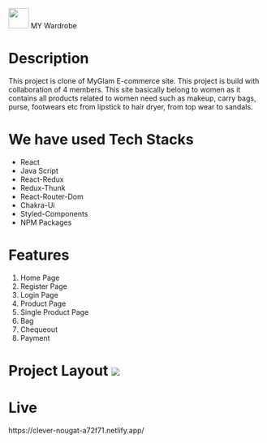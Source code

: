 <img width="40px" src="https://user-images.githubusercontent.com/107741808/208722329-c9ecf1f9-f606-4692-aa42-9701cd12838d.jpeg"/>  MY Wardrobe


<h1>Description</h1>
<p>This project is clone of MyGlam E-commerce site. This project is build with collaboration of 4 members. This site basically belong to women as it contains all products related to women need such as makeup, carry bags, purse, footwears etc from lipstick to hair dryer, from top wear to sandals.</p>

<h1>We have used Tech Stacks</h1>

<ul>
<li>React</li>
  <li>Java Script</li>
<li>React-Redux</li>
<li>Redux-Thunk</li>
  <li>React-Router-Dom</li>
<li>Chakra-Ui</li>
<li>Styled-Components</li>
<li>NPM Packages</li>
  
</ul>

<h1>Features</h1>
<ol>
<li>Home Page</li>
<li>Register Page</li>
<li>Login Page</li>
<li>Product Page</li>
<li>Single Product Page</li>
<li>Bag</li>
<li>Chequeout</li>
<li>Payment</li>

</ol>

<h1>Project Layout</>

<img src="https://user-images.githubusercontent.com/107741808/208615830-343236f8-aa78-4def-b0f3-feb208e97d2c.png"/>



<h1>Live</h1>
https://clever-nougat-a72f71.netlify.app/

